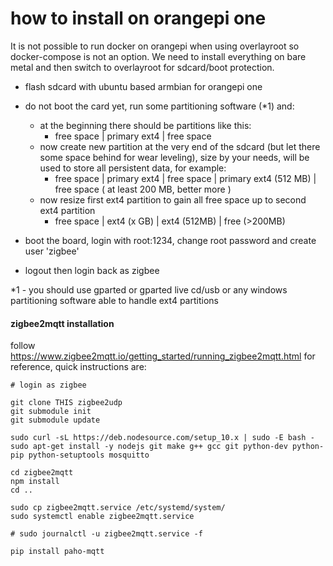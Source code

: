 # how to install on orangepi one

It is not possible to run docker on orangepi when using overlayroot so docker-compose is not an option.
We need to install everything on bare metal and then switch to overlayroot for sdcard/boot protection.

- flash sdcard with ubuntu based armbian for orangepi one
- do not boot the card yet, run some partitioning software (*1) and:
    - at the beginning there should be partitions like this:
        - free space | primary ext4 | free space
    - now create new partition at the very end of the sdcard (but let there some space behind for wear leveling), size by your needs, will be used to store all persistent data, for example:
        - free space | primary ext4 | free space | primary ext4 (512 MB) | free space ( at least 200 MB, better more )
    - now resize first ext4 partition to gain all free space up to second ext4 partition
        - free space | ext4 (x GB) | ext4 (512MB) | free (>200MB)
    
- boot the board, login with root:1234, change root password and create user 'zigbee'
- logout then login back as zigbee

*1 - you should use gparted or gparted live cd/usb or any windows partitioning software able to handle ext4 partitions

#### zigbee2mqtt installation
follow https://www.zigbee2mqtt.io/getting_started/running_zigbee2mqtt.html for reference, quick instructions are:

    # login as zigbee
    
    git clone THIS zigbee2udp
    git submodule init
    git submodule update
    
    sudo curl -sL https://deb.nodesource.com/setup_10.x | sudo -E bash -
    sudo apt-get install -y nodejs git make g++ gcc git python-dev python-pip python-setuptools mosquitto
    
    cd zigbee2mqtt
    npm install
    cd ..
    
    sudo cp zigbee2mqtt.service /etc/systemd/system/
    sudo systemctl enable zigbee2mqtt.service
    
    # sudo journalctl -u zigbee2mqtt.service -f
    
    pip install paho-mqtt
    
    
